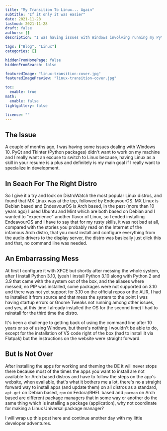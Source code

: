 ```yaml
---
title: "My Transition To Linux... Again"
subtitle: "If it only it was easier"
date: 2021-11-28
lastmod: 2021-11-28
draft: false
authors: []
description: "I was having issues with Windows involving running my Python Scripts, Tkinter and PyQt based scripts didn't run at all, adding that and the constant freezes make me consider returning to Linux after 10+ years."

tags: ["Blog", "Linux"]
categories: []

hiddenFromHomePage: false
hiddenFromSearch: false

featuredImage: "linux-transition-cover.jpg"
featuredImagePreview: "linux-transition-cover.jpg"

toc:
  enable: true
math:
  enable: false
lightgallery: false

license: ""
---
```


<!--more-->

## The Issue

A couple of months ago, I was having some issues dealing with Windows 10. PyQt and Tkinter (Python packages) didn't want to work on my machine and I really want an excuse to switch to Linux because, having Linux as a skill in your resume is a plus and definitely is my main goal if I really want to specialize in development. 

## In Seach For The Right Distro

So I give it a try and look on DistroWatch the most popular Linux distros, and found that MX Linux was at the top, followed by EndeavourOS. MX Linux is Debian based and EndeavourOS is Arch based, in the past (more than 10 years ago) I used Ubuntu and Mint which are both based on Debian and I wanted to "experience" another flavor of Linux, so I ended installing EndeavourOS and I have to say that for my rusty skills, it was not bad at all, compared with the stories you probably read on the Internet of the infamous Arch distro, that you must install and configure everything from the audio drivers to the display server, the distro was basically just click this and that, no command line was needed.

## An Embarrassing Mess

At first I configure it with XFCE but shortly after messing the whole system, after I install Python 3.10, (yeah I install Python 3.10 along with Python 2 and 3.9 that came with the system out of the box, and the aliases where messed, no PIP was installed, some packages were not supported on 3.10 and there was not yet support for 3.10 on the official repos or the AUR, I had to installed it from source and that mess the system to the point I was having startup errors or Gnome Tweaks not running among other issues, and yes, at this time I already installed the OS for the second time) I had to reinstall for the third time the distro.

It's been a challenge to getting back of using the command line after 10 years or so of using Windows, but there's nothing I wouldn't be able to do, except for the installation of VS code right of the box (had to install it via Flatpak) but the instructions on the website were straight forward.

## But Is Not Over

After installing the apps for working and theming the DE it will never stops there because most of the times the apps you want to install are not available for Arch based distros and have to follow the steps on the app's website, when available, that's what it bothers me a lot, there's no a straight forward way to install apps (and update them) on all distros as a standard, `apt-get` on Debian based, `rpm` on Fedora/RHEL based and `pacman` on Arch based are different package managers that in some way or another do the same thing which is installing a package (application), why not coordinate for making a Linux Universal package manager?

I will wrap up this post here and continue another day with my little developer adventures.
